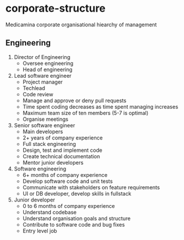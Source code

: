 # corporate-structure

Medicamina corporate organisational hiearchy of management

## Engineering

1. Director of Engineering
   - Oversee engineering
   - Head of engineering
2. Lead software engineer
   - Project manager
   - Techlead
   - Code review
   - Manage and approve or deny pull requests
   - Time spent coding decreases as time spent managing increases
   - Maximum team size of ten members (5-7 is optimal)
   - Organise meetings
3. Senior software engineer
   - Main developers
   - 2+ years of company experience
   - Full stack engineering
   - Design, test and implement code
   - Create technical documentation
   - Mentor junior developers
4. Software engineering
   - 6+ months of company experience
   - Develop software code and unit tests
   - Communicate with stakeholders on feature requirements
   - UI or DB developer, develop skills in fullstack
5. Junior developer
   - 0 to 6 months of company experience
   - Understand codebase
   - Understand organisation goals and structure
   - Contribute to software code and bug fixes
   - Entry level job